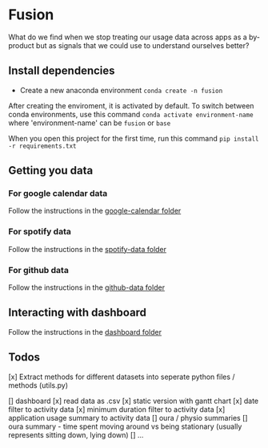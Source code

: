 # Fusion
What do we find when we stop treating our usage data across apps as a by-product but as signals that we could use to understand ourselves better? 

## Install dependencies

- Create a new anaconda environment
```conda create -n fusion```

After creating the enviroment, it is activated by default. To switch between conda environments, use this command ```conda activate environment-name``` where 'environment-name' can be `fusion` or `base`

When you open this project for the first time, run this command
```pip install -r requirements.txt```

## Getting you data
### For google calendar data
Follow the instructions in the [google-calendar folder](./google-calendar/README.md)

### For spotify data
Follow the instructions in the [spotify-data folder](./spotify-data/README.md)

### For github data
Follow the instructions in the [github-data folder](./github-data/README.md)

## Interacting with dashboard
Follow the instructions in the [dashboard folder](./dashboard/README.md)

## Todos

[x] Extract methods for different datasets into seperate python files / methods (utils.py)

[] dashboard
    [x] read data as .csv
    [x] static version with gantt chart
    [x] date filter to activity data
    [x] minimum duration filter to activity data
    [x] application usage summary to activity data
    [] oura / physio summaries
    [] oura summary - time spent moving around vs being stationary (usually represents sitting down, lying down)
    [] ...